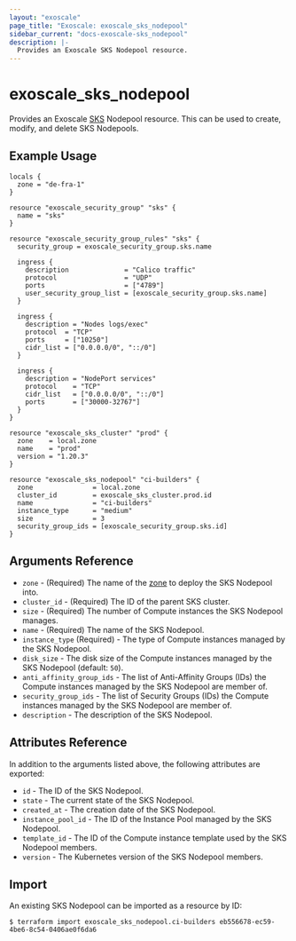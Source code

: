 ```yaml
---
layout: "exoscale"
page_title: "Exoscale: exoscale_sks_nodepool"
sidebar_current: "docs-exoscale-sks_nodepool"
description: |-
  Provides an Exoscale SKS Nodepool resource.
---
```


# exoscale\_sks\_nodepool

Provides an Exoscale [SKS][sks-doc] Nodepool resource. This can be used to create, modify, and delete SKS Nodepools.


## Example Usage

```hcl
locals {
  zone = "de-fra-1"
}

resource "exoscale_security_group" "sks" {
  name = "sks"
}

resource "exoscale_security_group_rules" "sks" {
  security_group = exoscale_security_group.sks.name

  ingress {
    description              = "Calico traffic"
    protocol                 = "UDP"
    ports                    = ["4789"]
    user_security_group_list = [exoscale_security_group.sks.name]
  }

  ingress {
    description = "Nodes logs/exec"
    protocol  = "TCP"
    ports     = ["10250"]
    cidr_list = ["0.0.0.0/0", "::/0"]
  }

  ingress {
    description = "NodePort services"
    protocol    = "TCP"
    cidr_list   = ["0.0.0.0/0", "::/0"]
    ports       = ["30000-32767"]
  }
}

resource "exoscale_sks_cluster" "prod" {
  zone    = local.zone
  name    = "prod"
  version = "1.20.3"
}

resource "exoscale_sks_nodepool" "ci-builders" {
  zone               = local.zone
  cluster_id         = exoscale_sks_cluster.prod.id
  name               = "ci-builders"
  instance_type      = "medium"
  size               = 3
  security_group_ids = [exoscale_security_group.sks.id]
}
```


## Arguments Reference

* `zone` - (Required) The name of the [zone][zone] to deploy the SKS Nodepool into.
* `cluster_id` - (Required) The ID of the parent SKS cluster.
* `size` - (Required) The number of Compute instances the SKS Nodepool manages.
* `name` - (Required) The name of the SKS Nodepool.
* `instance_type` (Required) - The type of Compute instances managed by the SKS Nodepool.
* `disk_size` - The disk size of the Compute instances managed by the SKS Nodepool (default: `50`).
* `anti_affinity_group_ids` - The list of Anti-Affinity Groups (IDs) the Compute instances managed by the SKS Nodepool are member of.
* `security_group_ids` - The list of Security Groups (IDs) the Compute instances managed by the SKS Nodepool are member of.
* `description` - The description of the SKS Nodepool.


## Attributes Reference

In addition to the arguments listed above, the following attributes are exported:

* `id` - The ID of the SKS Nodepool.
* `state` - The current state of the SKS Nodepool.
* `created_at` - The creation date of the SKS Nodepool.
* `instance_pool_id` - The ID of the Instance Pool managed by the SKS Nodepool.
* `template_id` - The ID of the Compute instance template used by the SKS Nodepool members.
* `version` - The Kubernetes version of the SKS Nodepool members.


## Import

An existing SKS Nodepool can be imported as a resource by ID:

```console
$ terraform import exoscale_sks_nodepool.ci-builders eb556678-ec59-4be6-8c54-0406ae0f6da6
```


[r-sks_cluster]: sks_cluster.html
[sks-doc]: https://community.exoscale.com/documentation/sks/
[zone]: https://www.exoscale.com/datacenters/

